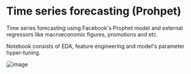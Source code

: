 # Time series forecasting (Prohpet)
Time series forecasting using Facebook's Prophet model and external regressors like macroeconomic figures, promotions and etc.

Notebook consists of EDA, feature engineering and model's parameter hyper-tuning.

![image](https://user-images.githubusercontent.com/56554158/186096404-11e3a24a-4f1d-4442-96a4-c2a7ddf7c439.png)
